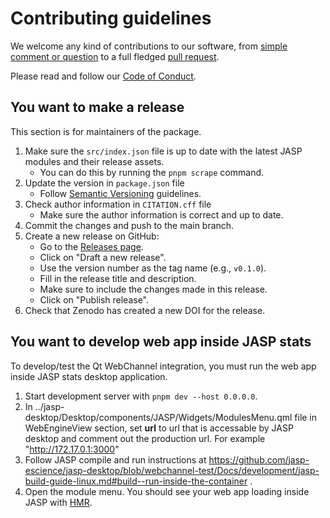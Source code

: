 # Contributing guidelines

We welcome any kind of contributions to our software, from [simple
comment or question](https://jasp-stats.org/2018/03/29/request-feature-report-bug-jasp/) to a full fledged [pull
request](https://help.github.com/articles/about-pull-requests/). 

Please read and follow our [Code of Conduct](CODE_OF_CONDUCT.md).

## You want to make a release

This section is for maintainers of the package.

1. Make sure the `src/index.json` file is up to date with the latest JASP modules and their release assets.
   - You can do this by running the `pnpm scrape` command.
2. Update the version in `package.json` file
   - Follow [Semantic Versioning](https://semver.org/) guidelines.
3. Check author information in `CITATION.cff` file
   - Make sure the author information is correct and up to date.
4. Commit the changes and push to the main branch.
5. Create a new release on GitHub:
   - Go to the [Releases page](https://github.com/jasp-stats-modules/modules-app/releases).
   - Click on "Draft a new release".
   - Use the version number as the tag name (e.g., `v0.1.0`).
   - Fill in the release title and description.
   - Make sure to include the changes made in this release.
   - Click on "Publish release".
6. Check that Zenodo has created a new DOI for the release.

## You want to develop web app inside JASP stats

To develop/test the Qt WebChannel integration, you must run the web app inside JASP stats desktop application.

1. Start development server with `pnpm dev --host 0.0.0.0`.
2. In ../jasp-desktop/Desktop/components/JASP/Widgets/ModulesMenu.qml file in WebEngineView section, set **url** to url that is accessable by JASP desktop and comment out the production url. For example "http://172.17.0.1:3000"
5. Follow JASP compile and run instructions at https://github.com/jasp-escience/jasp-desktop/blob/webchannel-test/Docs/development/jasp-build-guide-linux.md#build--run-inside-the-container .
6. Open the module menu. You should see your web app loading inside JASP with [HMR](https://vite.dev/guide/features.html#hot-module-replacement).

<!-- TODO adjust build instructions url to main branch when merged. -->
